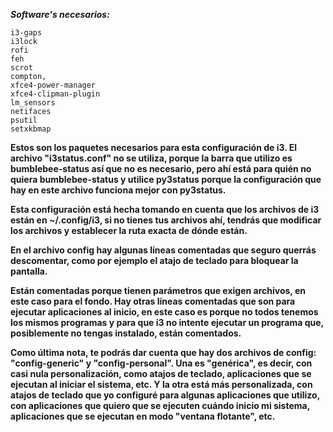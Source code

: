 **_Software's necesarios:_**
```
i3-gaps
i3lock
rofi
feh
scrot
compton,
xfce4-power-manager
xfce4-clipman-plugin
lm_sensors
netifaces
psutil
setxkbmap
```

**Estos son los paquetes necesarios para esta configuración de i3.
El archivo "i3status.conf" no se utiliza, porque la barra que utilizo 
es bumblebee-status así que no es necesario, pero ahí está para quién no 
quiera bumblebee-status y utilice py3status porque la configuración que hay 
en este archivo funciona mejor con py3status.**

**Esta configuración está hecha tomando en cuenta que los archivos de i3 
están en ~/.config/i3, si no tienes tus archivos ahí, tendrás que modificar 
los archivos y establecer la ruta exacta de dónde están.**

**En el archivo config hay algunas líneas comentadas que seguro querrás 
descomentar, como por ejemplo el atajo de teclado para bloquear la pantalla.**

**Están comentadas porque tienen parámetros que exigen archivos, en este caso 
para el fondo. Hay otras líneas comentadas que son para ejecutar aplicaciones 
al inicio, en este caso es porque no todos tenemos los mismos programas y para 
que i3 no intente ejecutar un programa que, posiblemente no tengas instalado, 
están comentados.**

**Como última nota, te podrás dar cuenta que hay dos archivos de config: "config-generic" y "config-personal". Una es "genérica", es decir, con casi nula personalización, como atajos de teclado, aplicaciones que se ejecutan al iniciar el sistema, etc. Y la otra está más personalizada, con atajos de teclado que yo configuré para algunas aplicaciones que utilizo, con aplicaciones que quiero que se ejecuten cuándo inicio mi sistema, aplicaciones que se ejecutan en modo "ventana flotante", etc.**
